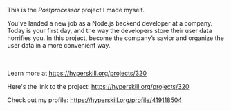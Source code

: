 This is the *Postprocessor* project I made myself.


<p>You've landed a new job as a Node.js backend developer at a company. Today is your first day, and the way the developers store their user data horrifies you. In this project, become the company’s savior and organize the user data in a more convenient way.</p><br/><br/>Learn more at <a href="https://hyperskill.org/projects/320?utm_source=ide&utm_medium=ide&utm_campaign=ide&utm_content=project-card">https://hyperskill.org/projects/320</a>

Here's the link to the project: https://hyperskill.org/projects/320

Check out my profile: https://hyperskill.org/profile/419118504